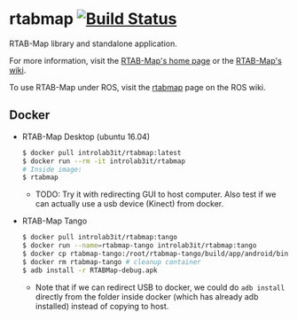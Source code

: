 rtabmap [![Build Status](https://travis-ci.org/introlab/rtabmap.svg?branch=master)](https://travis-ci.org/introlab/rtabmap)
=======

RTAB-Map library and standalone application.

For more information, visit the [RTAB-Map's home page](http://introlab.github.io/rtabmap) or the [RTAB-Map's wiki](https://github.com/introlab/rtabmap/wiki).

To use RTAB-Map under ROS, visit the [rtabmap](http://wiki.ros.org/rtabmap) page on the ROS wiki.

## Docker

* RTAB-Map Desktop (ubuntu 16.04)
    ```bash
  $ docker pull introlab3it/rtabmap:latest
  $ docker run --rm -it introlab3it/rtabmap
  # Inside image:
  $ rtabmap
     ```

    * TODO: Try it with redirecting GUI to host computer. Also test if we can actually use a usb device (Kinect) from docker.

* RTAB-Map Tango
    ```bash
  $ docker pull introlab3it/rtabmap:tango
  $ docker run --name=rtabmap-tango introlab3it/rtabmap:tango
  $ docker cp rtabmap-tango:/root/rtabmap-tango/build/app/android/bin/RTABMap-debug.apk .
  $ docker rm rtabmap-tango # cleanup container
  $ adb install -r RTABMap-debug.apk
     ```
    * Note that if we can redirect USB to docker, we could do `adb install` directly from the folder inside docker (which has already adb installed) instead of copying to host.
